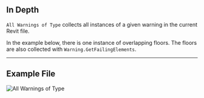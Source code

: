 ## In Depth
`All Warnings of Type` collects all instances of a given warning in the current Revit file.

In the example below, there is one instance of overlapping floors. The floors are also collected with `Warning.GetFailingElements`.
___
## Example File

![All Warnings of Type](./DSRevitNodesUI.AllWarningsOfType_img.jpg)
